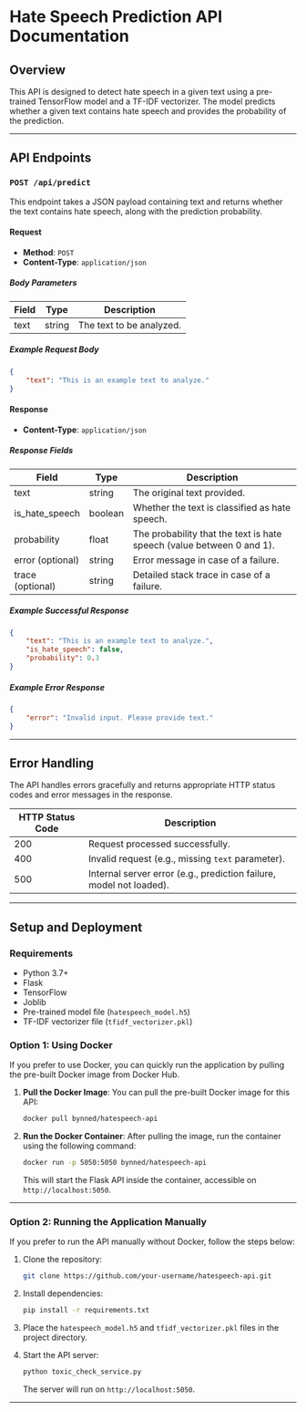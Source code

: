# Hate Speech Prediction API Documentation

## Overview
This API is designed to detect hate speech in a given text using a pre-trained TensorFlow model and a TF-IDF vectorizer. The model predicts whether a given text contains hate speech and provides the probability of the prediction.

---

## API Endpoints

### `POST /api/predict`
This endpoint takes a JSON payload containing text and returns whether the text contains hate speech, along with the prediction probability.

#### Request
- **Method**: `POST`
- **Content-Type**: `application/json`

##### Body Parameters
| Field | Type   | Description                |
|-------|--------|----------------------------|
| text  | string | The text to be analyzed.   |

##### Example Request Body
```json
{
    "text": "This is an example text to analyze."
}
```

#### Response
- **Content-Type**: `application/json`

##### Response Fields
| Field             | Type    | Description                               |
|--------------------|---------|-------------------------------------------|
| text              | string  | The original text provided.               |
| is_hate_speech    | boolean | Whether the text is classified as hate speech. |
| probability       | float   | The probability that the text is hate speech (value between 0 and 1). |
| error (optional)  | string  | Error message in case of a failure.       |
| trace (optional)  | string  | Detailed stack trace in case of a failure. |

##### Example Successful Response
```json
{
    "text": "This is an example text to analyze.",
    "is_hate_speech": false,
    "probability": 0.3
}
```

##### Example Error Response
```json
{
    "error": "Invalid input. Please provide text."
}
```

---

## Error Handling
The API handles errors gracefully and returns appropriate HTTP status codes and error messages in the response.

| HTTP Status Code | Description                                       |
|------------------|---------------------------------------------------|
| 200              | Request processed successfully.                  |
| 400              | Invalid request (e.g., missing `text` parameter).|
| 500              | Internal server error (e.g., prediction failure, model not loaded).|

---

## Setup and Deployment

### Requirements
- Python 3.7+
- Flask
- TensorFlow
- Joblib
- Pre-trained model file (`hatespeech_model.h5`)
- TF-IDF vectorizer file (`tfidf_vectorizer.pkl`)

### **Option 1: Using Docker**

If you prefer to use Docker, you can quickly run the application by pulling the pre-built Docker image from Docker Hub.

1. **Pull the Docker Image**:
   You can pull the pre-built Docker image for this API:
   ```bash
   docker pull bynned/hatespeech-api
   ```

2. **Run the Docker Container**:
   After pulling the image, run the container using the following command:
   ```bash
   docker run -p 5050:5050 bynned/hatespeech-api
   ```
   This will start the Flask API inside the container, accessible on `http://localhost:5050`.

---

### **Option 2: Running the Application Manually**

If you prefer to run the API manually without Docker, follow the steps below:

1. Clone the repository:
   ```bash
   git clone https://github.com/your-username/hatespeech-api.git
   ```

2. Install dependencies:
   ```bash
   pip install -r requirements.txt
   ```
3. Place the `hatespeech_model.h5` and `tfidf_vectorizer.pkl` files in the project directory.

4. Start the API server:
   ```bash
   python toxic_check_service.py
   ```
   The server will run on `http://localhost:5050`.

---
